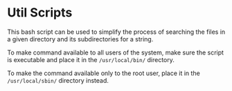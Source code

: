 Util Scripts
============

This bash script can be used to simplify the process of searching the files in a given directory and its subdirectories for a string.

To make command available to all users of the system, make sure the script is executable and place it in the `/usr/local/bin/` directory.

To make the command available only to the root user, place it in the `/usr/local/sbin/` directory instead.
